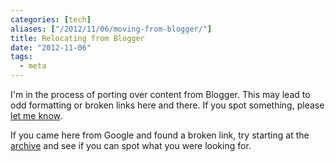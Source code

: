 ```yaml
---
categories: [tech]
aliases: ["/2012/11/06/moving-from-blogger/"]
title: Relocating from Blogger
date: "2012-11-06"
tags:
  - meta
---
```


I'm in the process of porting over content from Blogger.  This may
lead to odd formatting or broken links here and there.  If you spot
something, please [let me know][about].

If you came here from Google and found a broken link, try starting at
the [archive][] and see if you can spot what you were looking for.

[about]: http://blog.oddbit.com/about
[archive]: http://blog.oddbit.com/archive

